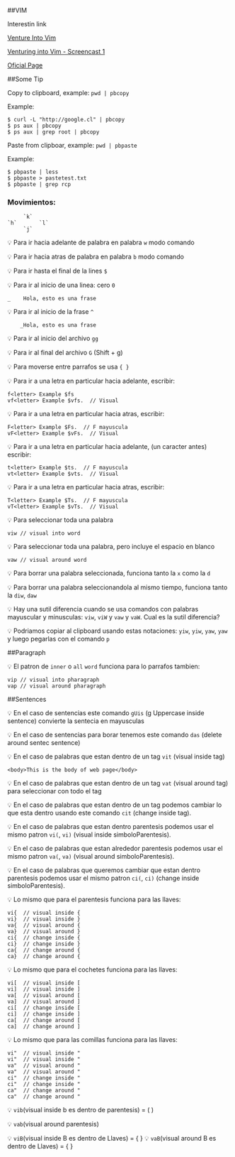 ##VIM

Interestin link

[Venture Into Vim](https://code.tutsplus.com/courses/venture-into-vim)

[Venturing into Vim - Screencast 1](https://code.tutsplus.com/tutorials/venturing-into-vim--net-15086)

[Oficial Page](http://www.vim.org/)

##Some Tip

Copy to clipboard, example:  `pwd | pbcopy`

Example:

```
$ curl -L "http://google.cl" | pbcopy
$ ps aux | pbcopy
$ ps aux | grep root | pbcopy
```

Paste from clipboar, example:  `pwd | pbpaste`

Example:

```
$ pbpaste | less
$ pbpaste > pastetest.txt
$ pbpaste | grep rcp

```

### Movimientos:

		 `k`
	`h`	 	  `l`
         `j`
💡 Para ir hacia adelante de palabra en palabra `w` modo comando

💡 Para ir hacia atras de palabra en palabra `b` modo comando

💡 Para ir hasta el final de la lines `$`

💡 Para ir al inicio de una linea: cero `0`

```
_    Hola, esto es una frase
```
💡 Para ir al inicio de la frase `^` 

```
	_Hola, esto es una frase
```

💡 Para ir al inicio del archivo `gg` 

💡 Para ir al final del archivo `G` (Shift + g) 

💡 Para moverse entre parrafos se usa `{ }` 

💡 Para ir a una letra en particular hacia adelante, escribir:

```
f<letter> Example $fs
vf<letter> Example $vfs.  // Visual
```

💡 Para ir a una letra en particular hacia atras, escribir:

```
F<letter> Example $Fs.  // F mayuscula
vF<letter> Example $vFs.  // Visual
```

💡 Para ir a una letra en particular hacia adelante, (un caracter antes) escribir:

```
t<letter> Example $ts.  // F mayuscula
vt<letter> Example $vts.  // Visual
```

💡 Para ir a una letra en particular hacia atras, escribir:

```
T<letter> Example $Ts.  // F mayuscula
vT<letter> Example $vTs.  // Visual
```

💡 Para seleccionar toda una palabra

```
viw // visual into word
```
💡 Para seleccionar toda una palabra, pero incluye el espacio en blanco

```
vaw // visual around word
```
💡 Para borrar una palabra seleccionada, funciona tanto la `x` como la `d`

💡 Para borrar una palabra seleccionandola al mismo tiempo, funciona tanto la `diw`, `daw`

💡 Hay una sutil diferencia cuando se usa comandos con palabras mayuscular y minusculas: `viw`, `viW` y `vaw` y `vaW`. Cual es la sutil diferencia?

💡 Podriamos copiar al clipboard usando estas notaciones: `yiw`, `yiw`, `yaw`, `yaw` y luego pegarlas con el comando `p`

##Paragraph

💡 El patron de `inner` o `all` `word` funciona para lo parrafos tambien:

```
vip // visual into pharagraph
vap // visual around pharagraph

```

##Sentences

💡 En el caso de sentencias este comando `gUis`  (g Uppercase inside sentence) convierte la sentecia en mayusculas

💡 En el caso de sentencias para borar tenemos este comando `das`  (delete around sentec sentence)

💡 En el caso de palabras que estan dentro de un tag  `vit`  (visual inside tag)

```
<body>This is the body of web page</body>
```

💡 En el caso de palabras que estan dentro de un tag  `vat`  (visual around tag) para seleccionar con todo el tag

💡 En el caso de palabras que estan dentro de un tag podemos cambiar lo que esta dentro usando este comando  `cit`  (change inside tag).

💡 En el caso de palabras que estan dentro parentesis podemos usar el mismo patron `vi(`, `vi)`  (visual inside simboloParentesis).

💡 En el caso de palabras que estan alrededor parentesis podemos usar el mismo patron `va(`, `va)`  (visual around simboloParentesis).

💡 En el caso de palabras que queremos cambiar que estan dentro parentesis podemos usar el mismo patron `ci(`, `ci)`  (change inside simboloParentesis).

💡 Lo mismo que para el parentesis funciona para las llaves: 

```
vi{  // visual inside {
vi}  // visual inside }
va{  // visual around {
va}  // visual around }
ci{  // change inside {
ci}  // change inside }
ca{  // change around {
ca}  // change around {
```

💡 Lo mismo que para el cochetes funciona para las llaves: 

```
vi[  // visual inside [
vi]  // visual inside ]
va[  // visual around [
va]  // visual around ]
ci[  // change inside [
ci]  // change inside ]
ca[  // change around [
ca]  // change around ]
```

💡 Lo mismo que para las comillas funciona para las llaves: 

```
vi"  // visual inside "
vi"  // visual inside "
va"  // visual around "
va"  // visual around "
ci"  // change inside "
ci"  // change inside "
ca"  // change around "
ca"  // change around "
```

💡 `vib`(visual inside b es dentro de parentesis) = ( )

💡 `vab`(visual around parentesis)

💡 `viB`(visual inside B es dentro de Llaves) = { }
💡 `vaB`(visual around B es dentro de Llaves) = { }

